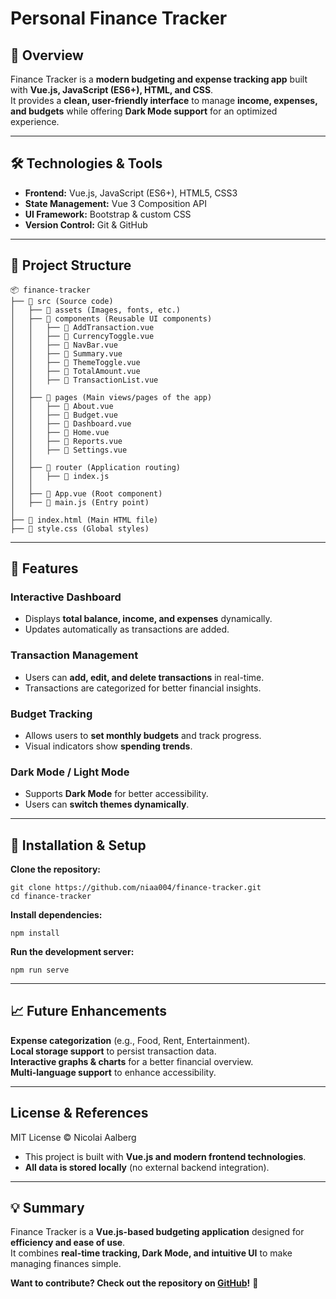 # Personal Finance Tracker
## 📌 Overview
Finance Tracker is a **modern budgeting and expense tracking app** built with **Vue.js, JavaScript (ES6+), HTML, and CSS**.  
It provides a **clean, user-friendly interface** to manage **income, expenses, and budgets** while offering **Dark Mode support** for an optimized experience.

---

## 🛠 Technologies & Tools
- **Frontend:** Vue.js, JavaScript (ES6+), HTML5, CSS3
- **State Management:** Vue 3 Composition API
- **UI Framework:** Bootstrap & custom CSS
- **Version Control:** Git & GitHub

---

## 📂 Project Structure
``` 
📦 finance-tracker
├── 📂 src (Source code)
│   ├── 📂 assets (Images, fonts, etc.)
│   ├── 📂 components (Reusable UI components)
│   │   ├── 📜 AddTransaction.vue
│   │   ├── 📜 CurrencyToggle.vue
│   │   ├── 📜 NavBar.vue
│   │   ├── 📜 Summary.vue
│   │   ├── 📜 ThemeToggle.vue
│   │   ├── 📜 TotalAmount.vue
│   │   ├── 📜 TransactionList.vue
│   │
│   ├── 📂 pages (Main views/pages of the app)
│   │   ├── 📜 About.vue
│   │   ├── 📜 Budget.vue
│   │   ├── 📜 Dashboard.vue
│   │   ├── 📜 Home.vue
│   │   ├── 📜 Reports.vue
│   │   ├── 📜 Settings.vue
│   │
│   ├── 📂 router (Application routing)
│   │   ├── 📜 index.js
│   │
│   ├── 📜 App.vue (Root component)
│   ├── 📜 main.js (Entry point)
│
├── 📜 index.html (Main HTML file)
├── 📜 style.css (Global styles)
``` 

---

## 📌 Features 
### **Interactive Dashboard**
- Displays **total balance, income, and expenses** dynamically.
- Updates automatically as transactions are added.

### **Transaction Management**
- Users can **add, edit, and delete transactions** in real-time.
- Transactions are categorized for better financial insights.

### **Budget Tracking**
- Allows users to **set monthly budgets** and track progress.
- Visual indicators show **spending trends**.

### **Dark Mode / Light Mode**
- Supports **Dark Mode** for better accessibility.
- Users can **switch themes dynamically**.

---

## 🔧 Installation & Setup
**Clone the repository:**
   ``` 
   git clone https://github.com/niaa004/finance-tracker.git
   cd finance-tracker
   ``` 

**Install dependencies:**
   ``` 
   npm install
   ``` 

**Run the development server:**
   ``` 
   npm run serve
   ``` 

---

## 📈 Future Enhancements
**Expense categorization** (e.g., Food, Rent, Entertainment).  
**Local storage support** to persist transaction data.  
**Interactive graphs & charts** for a better financial overview.  
**Multi-language support** to enhance accessibility.  

---

##   License & References
MIT License © Nicolai Aalberg  
- This project is built with **Vue.js and modern frontend technologies**.  
- **All data is stored locally** (no external backend integration).  

---

## 💡 Summary
Finance Tracker is a **Vue.js-based budgeting application** designed for **efficiency and ease of use**.  
It combines **real-time tracking, Dark Mode, and intuitive UI** to make managing finances simple.

**Want to contribute? Check out the repository on [GitHub](https://github.com/niaa004/finance-tracker)!** 🚀
